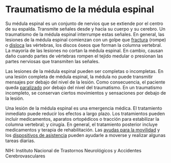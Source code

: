Traumatismo de la médula espinal
================================


Su médula espinal es un conjunto de nervios que se extiende por el centro de su espalda. Transmite señales desde y hacia su cuerpo y su cerebro. Un traumatismo de la médula espinal interrumpe estas señales. En general, las lesiones de la médula espinal comienzan con un golpe que [fractura](https://medlineplus.gov/spanish/fractures.html) (rompe) o [disloca](https://medlineplus.gov/spanish/dislocations.html)  las vértebras, los discos óseos que forman la columna vertebral. La mayoría de las lesiones no cortan la médula espinal. En cambio, causan daño cuando partes de vértebras rompen el tejido medular o presionan las partes nerviosas que transmiten las señales.


Las lesiones de la médula espinal pueden ser completas o incompletas. En una lesión completa de médula espinal, la médula no puede transmitir mensajes por debajo del nivel de la lesión. Como consecuencia, el paciente queda [paralizado](https://medlineplus.gov/spanish/paralysis.html) por debajo del nivel del traumatismo. En un traumatismo incompleto, se conservan ciertos movimientos y sensaciones por debajo de la lesión. 


Una lesión de la médula espinal es una emergencia médica. El tratamiento inmediato puede reducir los efectos a largo plazo. Los tratamientos pueden incluir medicamentos, aparatos ortopédicos o tracción para estabilizar la columna vertebral; y cirugía. En general, el tratamiento posterior incluye medicamentos y terapia de rehabilitación. Las [ayudas para la movilidad](https://medlineplus.gov/spanish/mobilityaids.html)  y los [dispositivos de asistencia](https://medlineplus.gov/spanish/assistivedevices.html) pueden ayudarle a moverse y realizar algunas tareas diarias.


NIH: Instituto Nacional de Trastornos Neurológicos y Accidentes Cerebrovasculares 

